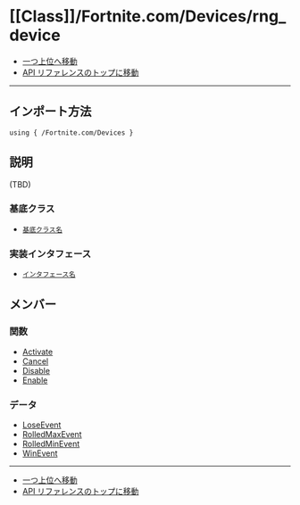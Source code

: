 # [[Class]]/Fortnite.com/Devices/rng_device

- [一つ上位へ移動](../main.md)
- [API リファレンスのトップに移動](../../../main.md)

---

## インポート方法

```verse
using { /Fortnite.com/Devices }
```

## 説明

(TBD)

### 基底クラス

- [`基底クラス名`]()

### 実装インタフェース

- [`インタフェース名`]()

## メンバー

### 関数

- [Activate](./F_Activate/main.md)
- [Cancel](./F_Cancel/main.md)
- [Disable](./F_Disable/main.md)
- [Enable](./F_Enable/main.md)

### データ

- [LoseEvent](./D_LoseEvent/main.md)
- [RolledMaxEvent](./D_RolledMaxEvent/main.md)
- [RolledMinEvent](./D_RolledMinEvent/main.md)
- [WinEvent](./D_WinEvent/main.md)

---

- [一つ上位へ移動](../main.md)
- [API リファレンスのトップに移動](../../../main.md)
